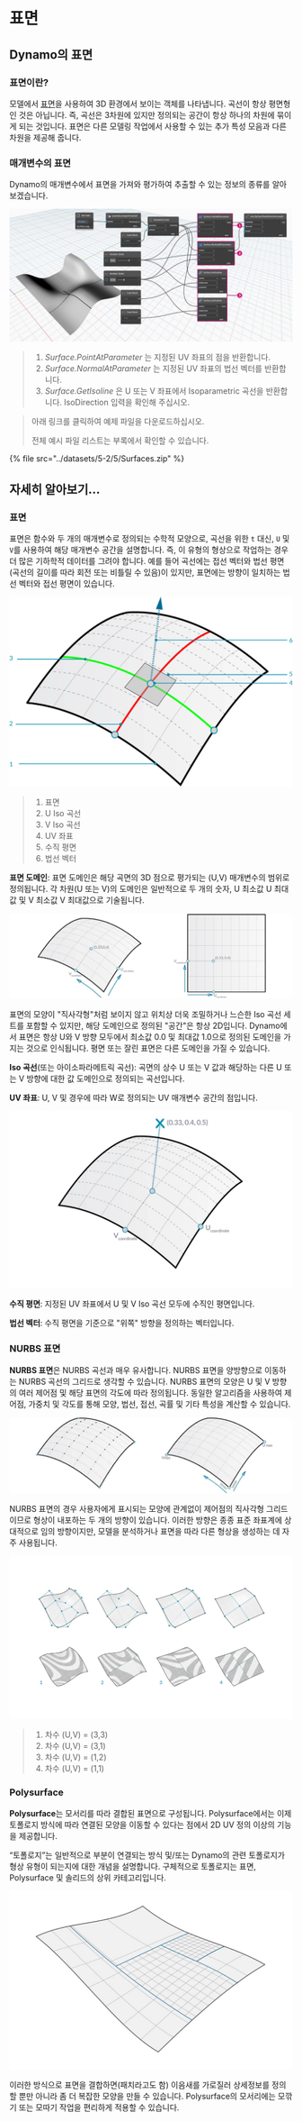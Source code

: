 # 표면

## Dynamo의 표면

### 표면이란?

모델에서 [표면](5-surfaces.md#surface)을 사용하여 3D 환경에서 보이는 객체를 나타냅니다. 곡선이 항상 평면형인 것은 아닙니다. 즉, 곡선은 3차원에 있지만 정의되는 공간이 항상 하나의 차원에 묶이게 되는 것입니다. 표면은 다른 모델링 작업에서 사용할 수 있는 추가 특성 모음과 다른 차원을 제공해 줍니다.

### 매개변수의 표면

Dynamo의 매개변수에서 표면을 가져와 평가하여 추출할 수 있는 정보의 종류를 알아보겠습니다.

![](../images/5-2/5/surfaces-surfaceindynamo.jpg)

> 1. _Surface.PointAtParameter_ 는 지정된 UV 좌표의 점을 반환합니다.
> 2. _Surface.NormalAtParameter_ 는 지정된 UV 좌표의 법선 벡터를 반환합니다.
> 3. _Surface.GetIsoline_ 은 U 또는 V 좌표에서 Isoparametric 곡선을 반환합니다. IsoDirection 입력을 확인해 주십시오.

> 아래 링크를 클릭하여 예제 파일을 다운로드하십시오.
>
> 전체 예시 파일 리스트는 부록에서 확인할 수 있습니다.

{% file src="../datasets/5-2/5/Surfaces.zip" %}

## 자세히 알아보기...

### 표면

표면은 함수와 두 개의 매개변수로 정의되는 수학적 모양으로, 곡선을 위한 `t` 대신, `U` 및 `V`를 사용하여 해당 매개변수 공간을 설명합니다. 즉, 이 유형의 형상으로 작업하는 경우 더 많은 기하학적 데이터를 그려야 합니다. 예를 들어 곡선에는 접선 벡터와 법선 평면(곡선의 길이를 따라 회전 또는 비틀릴 수 있음)이 있지만, 표면에는 방향이 일치하는 법선 벡터와 접선 평면이 있습니다.

![표면](../images/5-2/5/Surface.jpg)

> 1. 표면
> 2. U Iso 곡선
> 3. V Iso 곡선
> 4. UV 좌표
> 5. 수직 평면
> 6. 법선 벡터

**표면 도메인**: 표면 도메인은 해당 곡면의 3D 점으로 평가되는 (U,V) 매개변수의 범위로 정의됩니다. 각 차원(U 또는 V)의 도메인은 일반적으로 두 개의 숫자, U 최소값 U 최대값 및 V 최소값 V 최대값으로 기술됩니다.

![표면](../images/5-2/5/SurfaceParameter.jpg)

표면의 모양이 "직사각형"처럼 보이지 않고 위치상 더욱 조밀하거나 느슨한 Iso 곡선 세트를 포함할 수 있지만, 해당 도메인으로 정의된 "공간"은 항상 2D입니다. Dynamo에서 표면은 항상 U와 V 방향 모두에서 최소값 0.0 및 최대값 1.0으로 정의된 도메인을 가지는 것으로 인식됩니다. 평면 또는 잘린 표면은 다른 도메인을 가질 수 있습니다.

**Iso 곡선**(또는 아이소파라메트릭 곡선): 곡면의 상수 U 또는 V 값과 해당하는 다른 U 또는 V 방향에 대한 값 도메인으로 정의되는 곡선입니다.

**UV 좌표**: U, V 및 경우에 따라 W로 정의되는 UV 매개변수 공간의 점입니다.

![표면 좌표](../images/5-2/5/SurfaceCoordinate.jpg)

**수직 평면**: 지정된 UV 좌표에서 U 및 V Iso 곡선 모두에 수직인 평면입니다.

**법선 벡터**: 수직 평면을 기준으로 "위쪽" 방향을 정의하는 벡터입니다.

### NURBS 표면

**NURBS 표면**은 NURBS 곡선과 매우 유사합니다. NURBS 표면을 양방향으로 이동하는 NURBS 곡선의 그리드로 생각할 수 있습니다. NURBS 표면의 모양은 U 및 V 방향의 여러 제어점 및 해당 표면의 각도에 따라 정의됩니다. 동일한 알고리즘을 사용하여 제어점, 가중치 및 각도를 통해 모양, 법선, 접선, 곡률 및 기타 특성을 계산할 수 있습니다.

![NURBS 표면](../images/5-2/5/NURBSsurface.jpg)

NURBS 표면의 경우 사용자에게 표시되는 모양에 관계없이 제어점의 직사각형 그리드이므로 형상이 내포하는 두 개의 방향이 있습니다. 이러한 방향은 종종 표준 좌표계에 상대적으로 임의 방향이지만, 모델을 분석하거나 표면을 따라 다른 형상을 생성하는 데 자주 사용됩니다.

![NURBS 표면](../images/5-2/5/NURBSsurface-Degree.jpg)

> 1. 차수 (U,V) = (3,3)
> 2. 차수 (U,V) = (3,1)
> 3. 차수 (U,V) = (1,2)
> 4. 차수 (U,V) = (1,1)

### Polysurface

**Polysurface**는 모서리를 따라 결합된 표면으로 구성됩니다. Polysurface에서는 이제 토폴로지 방식에 따라 연결된 모양을 이동할 수 있다는 점에서 2D UV 정의 이상의 기능을 제공합니다.

“토폴로지”는 일반적으로 부분이 연결되는 방식 및/또는 Dynamo의 관련 토폴로지가 형상 유형이 되는지에 대한 개념을 설명합니다. 구체적으로 토폴로지는 표면, Polysurface 및 솔리드의 상위 카테고리입니다.

![PolySurface](../images/5-2/5/PolySurface.jpg)

이러한 방식으로 표면을 결합하면(패치라고도 함) 이음새를 가로질러 상세정보를 정의할 뿐만 아니라 좀 더 복잡한 모양을 만들 수 있습니다. Polysurface의 모서리에는 모깎기 또는 모따기 작업을 편리하게 적용할 수 있습니다.
